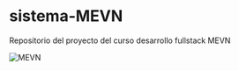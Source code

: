 # sistema-MEVN
Repositorio del proyecto del curso desarrollo fullstack MEVN

![MEVN](https://miro.medium.com/max/1400/1*HgJ-L3_LdA8bR_I8pcMehQ.png)
